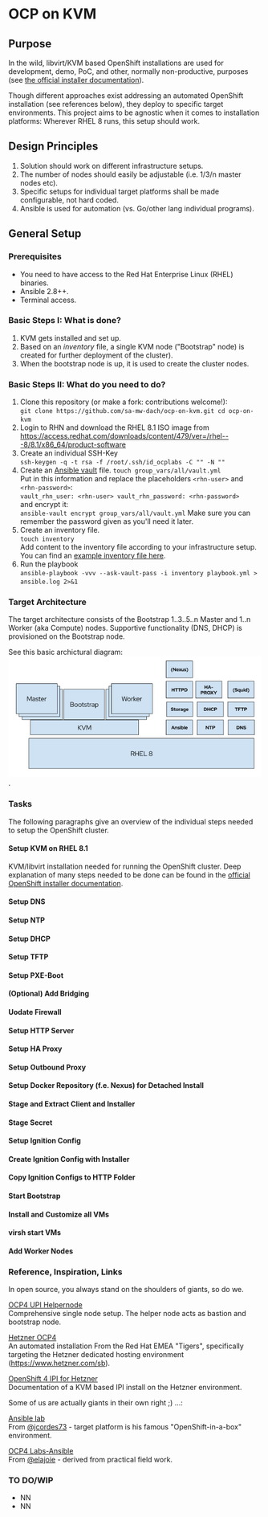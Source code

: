 # OCP on KVM

## Purpose
In the wild, libvirt/KVM based OpenShift installations are used for development, demo, PoC, and other, normally non-productive, purposes (see [the official installer documentation](https://github.com/openshift/installer/tree/master/docs/dev/libvirt])). 


Though different approaches exist addressing an automated OpenShift installation (see references below), they deploy to specific target environments. This project aims to be agnostic when it comes to installation platforms: Wherever RHEL 8 runs, this setup should work.


## Design Principles

  1. Solution should work on different infrastructure setups.
  1. The number of nodes should easily be adjustable (i.e. 1/3/n master nodes etc).
  1. Specific setups for individual target platforms shall be made configurable, not hard coded.
  1. Ansible is used for automation (vs. Go/other lang individual programs).


## General Setup

### Prerequisites
  * You need to have access to the Red Hat Enterprise Linux (RHEL) binaries.
  * Ansible 2.8++.
  * Terminal access.

### Basic Steps I: What is done?

  1. KVM gets installed and set up.
  1. Based on an _inventory_ file, a single KVM node ("Bootstrap" node) is created for further deployment of the cluster).
  1. When the bootstrap node is up, it is used to create the cluster nodes.

### Basic Steps II: What do you need to do?

  1. Clone this repository (or make a fork: contributions welcome!):  
``
git clone https://github.com/sa-mw-dach/ocp-on-kvm.git
cd ocp-on-kvm
``
  1. Login to RHN and download the RHEL 8.1 ISO image from https://access.redhat.com/downloads/content/479/ver=/rhel---8/8.1/x86_64/product-software
  1. Create an individual SSH-Key  
``
ssh-keygen -q -t rsa -f /root/.ssh/id_ocplabs -C "" -N ""
``  
  1. Create an [Ansible vault](https://docs.ansible.com/ansible/latest/user_guide/vault.html) file.
``
touch group_vars/all/vault.yml
``  
Put in this information and replace the placeholders ``<rhn-user>`` and ``<rhn-password>``:  
``
vault_rhn_user: <rhn-user>
vault_rhn_password: <rhn-password>
``  
and encrypt it:  
``
ansible-vault encrypt group_vars/all/vault.yml
``  Make sure you can remember the password given as you'll need it later.
  1. Create an inventory file.  
``
touch inventory
``  
Add content to the inventory file according to your infrastructure setup. You can find an [example inventory file here](https://raw.githubusercontent.com/sa-mw-dach/ocp-on-kvm/documentation-kg/documentation/example-files/inventory-example).
  1. Run the playbook  
``
ansible-playbook -vvv --ask-vault-pass -i inventory playbook.yml > ansible.log 2>&1
``

### Target Architecture
The target architecture consists of the Bootstrap 1..3..5..n Master and 1..n Worker (aka Compute) nodes. Supportive functionality (DNS, DHCP) is provisioned on the Bootstrap node.

See this basic archictural diagram: ![High Level Architecture](/documentation/images/general_architecture.png).

### Tasks
The following paragraphs give an overview of the individual steps needed to setup the OpenShift cluster.

#### Setup KVM on RHEL 8.1

KVM/libvirt installation needed for running the OpenShift cluster. Deep explanation of many steps needed to be done can be found in the [official OpenShift installer documentation](https://github.com/openshift/installer/tree/master/docs/dev/libvirt).

#### Setup DNS  

#### Setup NTP  

#### Setup DHCP  

#### Setup TFTP  

#### Setup PXE-Boot  

#### (Optional) Add Bridging  

#### Uodate Firewall  

#### Setup HTTP Server  

#### Setup HA Proxy  

#### Setup Outbound Proxy  

#### Setup Docker Repository (f.e. Nexus) for Detached Install  

#### Stage and Extract Client and Installer  

#### Stage Secret  

#### Setup Ignition Config  

#### Create Ignition Config with Installer  

#### Copy Ignition Configs to HTTP Folder  

#### Start Bootstrap  

#### Install and Customize all VMs  

#### virsh start VMs  

#### Add Worker Nodes  

### Reference, Inspiration, Links  
In open source, you always stand on the shoulders of giants, so do we.


[OCP4 UPI Helpernode](https://github.com/christianh814/ocp4-upi-helpernode)  
Comprehensive single node setup. The helper node acts as bastion and bootstrap node.


[Hetzner OCP4](https://github.com/RedHat-EMEA-SSA-Team/hetzner-ocp4)  
An automated installation From the Red Hat EMEA "Tigers", specifically targeting the Hetzner dedicated hosting environment (https://www.hetzner.com/sb).


[OpenShift 4 IPI for Hetzner](https://jicken.gitbook.io/blog/guides/openshift-4-ipi-kvm-install-on-a-hetzner-root-server)  
Documentation of a KVM based IPI install on the Hetzner environment.




Some of us are actually giants in their own right ;) ...:


[Ansible lab](https://github.com/elajoie/lab.local)  
From [@jcordes73](https://github.com/jcordes73) - target platform is his famous "OpenShift-in-a-box" environment.


[OCP4 Labs-Ansible](https://github.com/jcordes73/ocp4labs-ansible)  
From [@elajoie](https://github.com/elajoie) - derived from practical field work.

### TO DO/WIP

  * NN
  * NN
